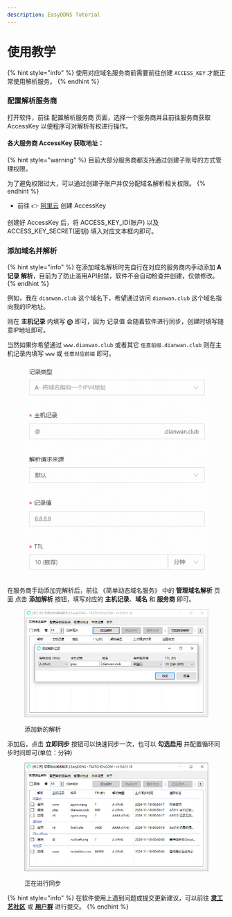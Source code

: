 ```yaml
---
description: EasyDDNS Tutorial
---
```


# 使用教学

{% hint style="info" %}
使用对应域名服务商前需要前往创建 `ACCESS_KEY` 才能正常使用解析服务。
{% endhint %}

### 配置解析服务商

打开软件，前往 配置解析服务商 页面，选择一个服务商并且前往服务商获取 AccessKey 以便程序可对解析有权进行操作。

#### 各大服务商 AccessKey 获取地址：

{% hint style="warning" %}
目前大部分服务商都支持通过创建子账号的方式管理权限。

为了避免权限过大，可以通过创建子账户并仅分配域名解析相关权限。
{% endhint %}

* 前往 👉 [阿里云](https://ram.console.aliyun.com/manage/ak) 创建 AccessKey

创建好 AccessKey 后，将 ACCESS\_KEY\_ID(账户) 以及 ACCESS\_KEY\_SECRET(密钥) 填入对应文本框内即可。

### 添加域名并解析

{% hint style="info" %}
在添加域名解析时先自行在对应的服务商内手动添加 **A 记录 解析**，目前为了防止滥用API封禁，软件不会自动检查并创建，仅做修改。
{% endhint %}

例如，我在 `dianwan.club` 这个域名下，希望通过访问 `dianwan.club` 这个域名指向我的IP地址。

则在 **主机记录** 内填写 **@** 即可，因为 记录值 会随着软件进行同步，创建时填写随意IP地址即可。

当然如果你希望通过 `www.dianwan.club` 或者其它 `任意前缀.dianwan.club` 则在主机记录内填写 `www` 或 `任意对应前缀` 即可。

<figure><img src="../../.gitbook/assets/tutorial_easyddns_add_record.png" alt=""><figcaption></figcaption></figure>

在服务商手动添加完解析后，前往 《简单动态域名服务》 中的 **管理域名解析** 页面 点击 **添加解析** 按钮，填写对应的 **主机记录**、**域名** 和 **服务商** 即可。

<figure><img src="../../.gitbook/assets/easyddns_add.png" alt=""><figcaption><p>添加新的解析</p></figcaption></figure>

添加后，点击 **立即同步** 按钮可以快速同步一次，也可以 **勾选启用** 并配置循环同步时间即可(单位：分钟)

<figure><img src="../../.gitbook/assets/easyddns_sync.png" alt=""><figcaption><p>正在进行同步</p></figcaption></figure>

{% hint style="info" %}
在软件使用上遇到问题或提交更新建议，可以前往 [**灵工艺社区**](https://nullcraft.org/d/56) 或 [**用户群**](https://jq.qq.com/?\_wv=1027\&k=A9YzWvbS) 进行提交。
{% endhint %}
